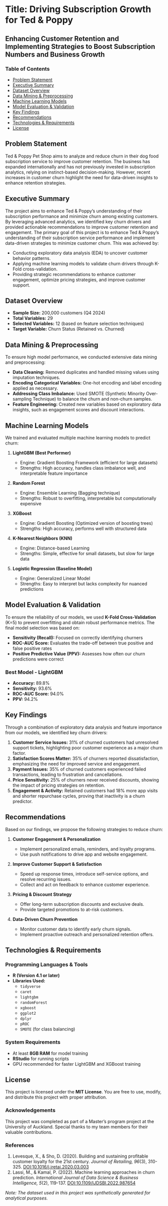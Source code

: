 # Title: Driving Subscription Growth for Ted & Poppy
## Enhancing Customer Retention and Implementing Strategies to Boost Subscription Numbers and Business Growth

### Table of Contents
- [Problem Statement](#problem-statement)
- [Executive Summary](#executive-summary)
- [Dataset Overview](#dataset-overview)
- [Data Mining & Preprocessing](#data-mining--preprocessing)
- [Machine Learning Models](#machine-learning-models)
- [Model Evaluation & Validation](#model-evaluation--validation)
- [Key Findings](#key-findings)
- [Recommendations](#recommendations)
- [Technologies & Requirements](#technologies--requirements)
- [License](#license)

## Problem Statement
Ted & Poppy Pet Shop aims to analyze and reduce churn in their dog food subscription service to improve customer retention. The business has expanded internationally and has not previously invested in subscription analytics, relying on instinct-based decision-making. However, recent increases in customer churn highlight the need for data-driven insights to enhance retention strategies.

## Executive Summary
The project aims to enhance Ted & Poppy’s understanding of their subscription performance and minimize churn among existing customers. By leveraging advanced analytics, we identified key churn drivers and provided actionable recommendations to improve customer retention and engagement. The primary goal of this project is to enhance Ted & Poppy’s understanding of their subscription service performance and implement data-driven strategies to minimize customer churn. This was achieved by:
- Conducting exploratory data analysis (EDA) to uncover customer behavior patterns.
- Applying machine learning models to validate churn drivers through K-Fold cross-validation.
- Providing strategic recommendations to enhance customer engagement, optimize pricing strategies, and improve customer support.


## Dataset Overview
- **Sample Size:** 200,000 customers (Q4 2024)
- **Total Variables:** 29
- **Selected Variables:** 12 (based on feature selection techniques)
- **Target Variable:** Churn Status (Retained vs. Churned)

## Data Mining & Preprocessing
To ensure high model performance, we conducted extensive data mining and preprocessing:
- **Data Cleaning:** Removed duplicates and handled missing values using imputation techniques.
- **Encoding Categorical Variables:** One-hot encoding and label encoding applied as necessary.
- **Addressing Class Imbalance:** Used SMOTE (Synthetic Minority Over-sampling Technique) to balance the churn and non-churn samples.
- **Feature Engineering:** Created new variables based on exploratory data insights, such as engagement scores and discount interactions.

## Machine Learning Models
We trained and evaluated multiple machine learning models to predict churn:
1. **LightGBM (Best Performer)**
   - Engine: Gradient Boosting Framework (efficient for large datasets)
   - Strengths: High accuracy, handles class imbalance well, and interpretable feature importance
   
2. **Random Forest**
   - Engine: Ensemble Learning (Bagging technique)
   - Strengths: Robust to overfitting, interpretable but computationally expensive
   
3. **XGBoost**
   - Engine: Gradient Boosting (Optimized version of boosting trees)
   - Strengths: High accuracy, performs well with structured data
   
4. **K-Nearest Neighbors (KNN)**
   - Engine: Distance-based Learning
   - Strengths: Simple, effective for small datasets, but slow for large data
   
5. **Logistic Regression (Baseline Model)**
   - Engine: Generalized Linear Model
   - Strengths: Easy to interpret but lacks complexity for nuanced predictions

## Model Evaluation & Validation
To ensure the reliability of our models, we used **K-Fold Cross-Validation** (K=5) to prevent overfitting and obtain robust performance metrics. The final model selection was based on:
- **Sensitivity (Recall):** Focused on correctly identifying churners
- **ROC-AUC Score:** Evaluates the trade-off between true positive and false positive rates
- **Positive Predictive Value (PPV):** Assesses how often our churn predictions were correct

### Best Model - LightGBM
- **Accuracy:** 89.8%
- **Sensitivity:** 93.6%
- **ROC-AUC Score:** 94.0%
- **PPV:** 94.2%

## Key Findings
Through a combination of exploratory data analysis and feature importance from our models, we identified key churn drivers:
1. **Customer Service Issues:** 31% of churned customers had unresolved support tickets, highlighting poor customer experience as a major churn factor.
2. **Satisfaction Scores Matter:** 35% of churners reported dissatisfaction, emphasizing the need for improved service and engagement.
3. **Payment Issues:** 35% of churned customers experienced failed transactions, leading to frustration and cancellations.
4. **Price Sensitivity:** 25% of churners never received discounts, showing the impact of pricing strategies on retention.
5. **Engagement & Activity:** Retained customers had 18% more app visits and shorter repurchase cycles, proving that inactivity is a churn predictor.

## Recommendations
Based on our findings, we propose the following strategies to reduce churn:
1. **Customer Engagement & Personalization**
   - Implement personalized emails, reminders, and loyalty programs.
   - Use push notifications to drive app and website engagement.

2. **Improve Customer Support & Satisfaction**
   - Speed up response times, introduce self-service options, and resolve recurring issues.
   - Collect and act on feedback to enhance customer experience.

3. **Pricing & Discount Strategy**
   - Offer long-term subscription discounts and exclusive deals.
   - Provide targeted promotions to at-risk customers.

4. **Data-Driven Churn Prevention**
   - Monitor customer data to identify early churn signals.
   - Implement proactive outreach and personalized retention offers.

## Technologies & Requirements
### Programming Languages & Tools
- **R (Version 4.1 or later)**
- **Libraries Used:**
  - `tidyverse`
  - `caret`
  - `lightgbm`
  - `randomForest`
  - `xgboost`
  - `ggplot2`
  - `dplyr`
  - `pROC`
  - `SMOTE` (for class balancing)

### System Requirements
- At least **8GB RAM** for model training
- **RStudio** for running scripts
- GPU recommended for faster LightGBM and XGBoost training

## License
This project is licensed under the **MIT License**. You are free to use, modify, and distribute this project with proper attribution.

### Acknowledgements
This project was completed as part of a Master’s program project at the University of Auckland. Special thanks to my team members for their valuable contributions.


### References
1. Levesque, X., & Sho, D. (2020). Building and sustaining profitable customer loyalty for the 21st century. *Journal of Retailing, 96*(3), 310-325. [DOI:10.1016/j.jretai.2020.03.003](https://doi.org/10.1016/j.jretai.2020.03.003)
2. Lassi, M., & Kamal, P. (2022). Machine learning approaches in churn prediction. *International Journal of Data Science & Business Intelligence, 5*(2), 119-137. [DOI:10.1109/IJDSBI.2022.987654](https://doi.org/10.1109/IJDSBI.2022.987654)

*Note: The dataset used in this project was synthetically generated for analytical purposes.*


